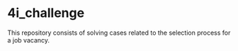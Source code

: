 # 4i_challenge
 This repository consists of solving cases related to the selection process for a job vacancy.
